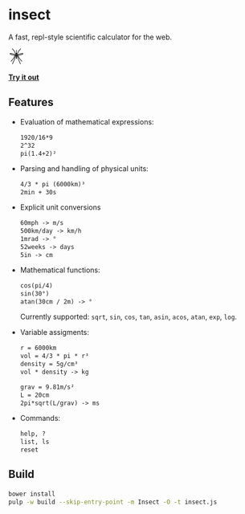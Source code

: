 insect
======

A fast, repl-style scientific calculator for the web.

[![insect](media/insect-32x32.png)](https://shark.fish/insect/)

[**Try it out**](https://shark.fish/insect/)

Features
--------
- Evaluation of mathematical expressions:
  ```
  1920/16*9
  2^32
  pi(1.4+2)²
  ```

- Parsing and handling of physical units:
  ```
  4/3 * pi (6000km)³
  2min + 30s
  ```

- Explicit unit conversions
  ```
  60mph -> m/s
  500km/day -> km/h
  1mrad -> °
  52weeks -> days
  5in -> cm
  ```

- Mathematical functions:
  ```
  cos(pi/4)
  sin(30°)
  atan(30cm / 2m) -> °
  ```
  Currently supported: `sqrt`, `sin`, `cos`, `tan`, `asin`, `acos`, `atan`, `exp`, `log`.

- Variable assigments:
  ```
  r = 6000km
  vol = 4/3 * pi * r³
  density = 5g/cm³
  vol * density -> kg
  ```
  ```
  grav = 9.81m/s²
  L = 20cm
  2pi*sqrt(L/grav) -> ms
  ```

- Commands:
  ```
  help, ?
  list, ls
  reset
  ```

Build
-----
```sh
bower install
pulp -w build --skip-entry-point -m Insect -O -t insect.js
```
